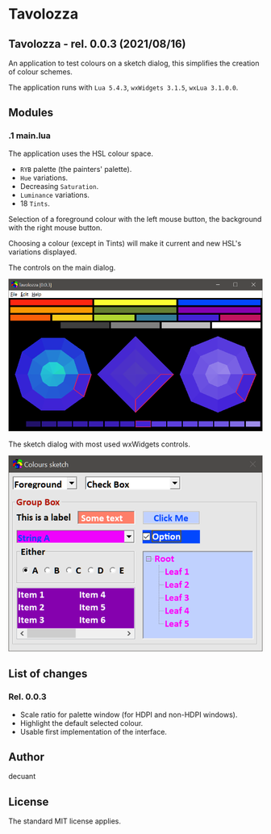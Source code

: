 #  **Tavolozza**


## Tavolozza - rel. 0.0.3 (2021/08/16)

An application to test colours on a sketch dialog, this simplifies the creation of colour schemes.

The application runs with ```Lua 5.4.3```, ```wxWidgets 3.1.5```, ```wxLua 3.1.0.0```.


## Modules


### .1 **main.lua**

The application uses the HSL colour space.

- ```RYB``` palette (the painters' palette).
- ```Hue``` variations.
- Decreasing ```Saturation```.
- ```Luminance``` variations.
- 18 ```Tints```.

Selection of a foreground colour with the left mouse button, the background with the right mouse button.

Choosing a colour (except in Tints) will make it current and new HSL's variations displayed.

The controls on the main dialog.

![The actual tavolozza](/docs/Main_Dialog.png)


The sketch dialog with most used wxWidgets controls.

![The sketch dialog](/docs/Test_Dialog.png)



## List of changes



### Rel. 0.0.3


- Scale ratio for palette window (for HDPI and non-HDPI windows).
- Highlight the default selected colour.
- Usable first implementation of the interface.


## Author

decuant


## License

The standard MIT license applies.


